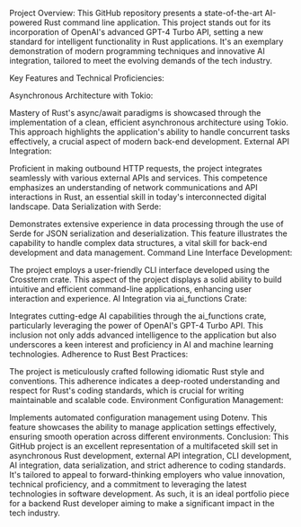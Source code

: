Project Overview:
This GitHub repository presents a state-of-the-art AI-powered Rust command line application. This project stands out for its incorporation of OpenAI's advanced GPT-4 Turbo API, setting a new standard for intelligent functionality in Rust applications. It's an exemplary demonstration of modern programming techniques and innovative AI integration, tailored to meet the evolving demands of the tech industry.

Key Features and Technical Proficiencies:

Asynchronous Architecture with Tokio:

Mastery of Rust's async/await paradigms is showcased through the implementation of a clean, efficient asynchronous architecture using Tokio. This approach highlights the application's ability to handle concurrent tasks effectively, a crucial aspect of modern back-end development.
External API Integration:

Proficient in making outbound HTTP requests, the project integrates seamlessly with various external APIs and services. This competence emphasizes an understanding of network communications and API interactions in Rust, an essential skill in today's interconnected digital landscape.
Data Serialization with Serde:

Demonstrates extensive experience in data processing through the use of Serde for JSON serialization and deserialization. This feature illustrates the capability to handle complex data structures, a vital skill for back-end development and data management.
Command Line Interface Development:

The project employs a user-friendly CLI interface developed using the Crossterm crate. This aspect of the project displays a solid ability to build intuitive and efficient command-line applications, enhancing user interaction and experience.
AI Integration via ai_functions Crate:

Integrates cutting-edge AI capabilities through the ai_functions crate, particularly leveraging the power of OpenAI's GPT-4 Turbo API. This inclusion not only adds advanced intelligence to the application but also underscores a keen interest and proficiency in AI and machine learning technologies.
Adherence to Rust Best Practices:

The project is meticulously crafted following idiomatic Rust style and conventions. This adherence indicates a deep-rooted understanding and respect for Rust's coding standards, which is crucial for writing maintainable and scalable code.
Environment Configuration Management:

Implements automated configuration management using Dotenv. This feature showcases the ability to manage application settings effectively, ensuring smooth operation across different environments.
Conclusion:
This GitHub project is an excellent representation of a multifaceted skill set in asynchronous Rust development, external API integration, CLI development, AI integration, data serialization, and strict adherence to coding standards. It's tailored to appeal to forward-thinking employers who value innovation, technical proficiency, and a commitment to leveraging the latest technologies in software development. As such, it is an ideal portfolio piece for a backend Rust developer aiming to make a significant impact in the tech industry.
